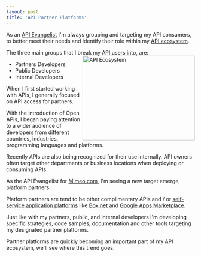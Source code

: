 ```yaml
---
layout: post
title: 'API Partner Platforms'
---
```

As an <a title="API Evangelist" href="http://www.apievangelist.com">API Evangelist</a> I'm always grouping and targeting my API consumers, to better meet their needs and identify their role within my <a title="API Ecosystem" href="http://www.apievangelist.com/ecosystem.php">API ecosystem</a>.<p></p>
The three main groups that I break my API users into, are:<img src="http://chart.apis.google.com/chart?chs=300x225&amp;cht=p3&amp;chd=s:SSMG&amp;chdl=Partner|Public|Inernal|Platform&amp;chdlp=b&amp;chma=1,1,1,1&amp;chtt=API+Ecosystem&amp;chts=000000,14" alt="API Ecosystem" width="300" height="225" align="right" />
<ul class="mainlist">
	<li>Partners Developers</li>
	<li>Public Developers</li>
	<li>Internal Developers</li>
</ul>
When I first started working with APIs, I generally focused on API access for partners.<p></p>
With the introduction of Open APIs, I began paying attention to a wider audience of developers from different countries, industries, programming languages and platforms.<p></p>
Recently APIs are also being recognized for their use internally.  API owners often target other departments or business locations when deploying or consuming APIs.<p></p>
As the API Evangelist for <a title="Mimeo.com" href="http://www.mimeo.com">Mimeo.com</a>, I'm seeing a new target emerge, platform partners.<p></p>
Platform partners are tend to be other complimentary APIs and / or <a title="self-service application platforms" href="http://blog.apievangelist.com/2011/04/08/anatomy-of-a-self-service-application-platforms/">self-service application platforms</a> like <a title="Box.net" href="http://blog.apievangelist.com/2011/04/08/box-net-openbox/">Box.net</a> and <a title="Google Apps Marketplace" href="http://blog.apievangelist.com/2011/04/08/google-apps-marketplace/">Google Apps Marketplace</a>.<p></p>
Just like with my partners, public, and internal developers I'm developing specific strategies, code samples, documentation and other tools targeting my designated partner platforms.<p></p>
Partner platforms are quickly becoming an important part of my API ecosystem, we'll see where this trend goes.
